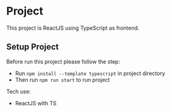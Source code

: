 # Project

This project is ReactJS using TypeScript as frontend.

## Setup Project

Before run this project please follow the step:

- Run `npm install --template typescript` in project directory
- Then run `npm run start` to run project

Tech use:

- ReactJS with TS
